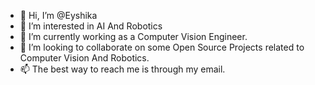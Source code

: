 - 👋 Hi, I’m @Eyshika
- 👀 I’m interested in AI And Robotics
- 🌱 I’m currently working as a Computer Vision Engineer.
- 💞️ I’m looking to collaborate on some Open Source Projects related to Computer Vision And Robotics.
- 📫 The best way to reach me is through my email.

<!---
Eyshika/Eyshika is a ✨ special ✨ repository because its `README.md` (this file) appears on your GitHub profile.
You can click the Preview link to take a look at your changes.
--->
